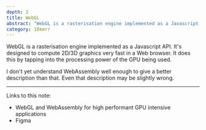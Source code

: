 ```yaml
---
depth: 2
title: WebGL
abstract: "WebGL is a rasterisation engine implemented as a Javascript API. It's designed to compute 2D/3D graphics very fast in a Web browser. It does this by tapping into the processing power of the GPU being used. I don't yet understand WebAssembly well enough to give a better description than that. Even that description may be slightly wrong."
category: 10kmrr
---
```

WebGL is a rasterisation engine implemented as a Javascript API. It's designed to compute 2D/3D graphics very fast in a Web browser. It does this by tapping into the processing power of the GPU being used.

I don't yet understand WebAssembly well enough to give a better description than that. Even that description may be slightly wrong.

---
Links to this note:
- <inter-link href="webgl-and-webassembly-for-high-performant-gpu-intensive-applications">WebGL and WebAssembly for high performant GPU intensive applications</inter-link>
- <inter-link href="figma">Figma</inter-link>
